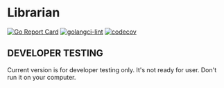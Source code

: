 # Librarian
[![Go Report Card](https://goreportcard.com/badge/github.com/tuihub/librarian)](https://goreportcard.com/report/github.com/tuihub/librarian)
[![golangci-lint](https://github.com/TuiHub/Librarian/actions/workflows/golangci-lint.yml/badge.svg)](https://github.com/TuiHub/Librarian/actions/workflows/golangci-lint.yml)
[![codecov](https://codecov.io/gh/TuiHub/Librarian/branch/master/graph/badge.svg?token=9E9VIBWYZV)](https://codecov.io/gh/TuiHub/Librarian)

## DEVELOPER TESTING

Current version is for developer testing only. It's not ready for user. Don't run it on your computer.